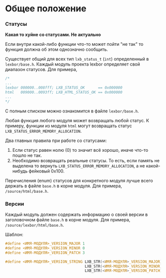 # Общее положение


### Статусы

**Какая то хуйне со статусами. Не актуально**

Если внутри какой-либо функции что-то может пойти "не так" то функция должна об этом однозначно сообщить.

Существует общий для всех тип `lxb_status_t` (`int`) определенный в `lexbor/base.h`.
Каждый модуль проекта lexbor определяет свой диапазон статусов. Для примера,

```C
/*
...
lexbor 000000..008fff; LXB_STATUS_OK      == 0x000000
html   009000..0093ff; LXB_HTML_STATUS_OK == 0x000000
...
*/
```
С полным списком можно ознакомится в файле `lexbor/base.h`.

Любая функция любого модуля может возвращать любой статус. К примеру, функции из модуля `html` могут возвращать статус `LXB_STATUS_ERROR_MEMORY_ALLOCATION`.

Два главных правила при работе со статусами:

1. Если статус равен нолю (0) то значит всё хорошо, иначе что-то пошло не так.
2. Необходимо возвращать реальные статусы. То есть, если память не выделена то вернуть `LXB_STATUS_ERROR_MEMORY_ALLOCATION`, а не какой-нибудь фейковый 0x100.

Перечисления (enum) статусов для конкретного модуля лучше всего держать в файле `base.h` в корне модуля. Для примера, `/source/html/base.h`.


### Версии

Каждый модуль должен содержать информацию о своей версии в заголовочном файле `base.h` в корне модуля. Для примера, `/source/lexbor/html/base.h`.

Шаблон:

```C
#define <ИМЯ-МОДУЛЯ>_VERSION_MAJOR 1
#define <ИМЯ-МОДУЛЯ>_VERSION_MINOR 0
#define <ИМЯ-МОДУЛЯ>_VERSION_PATCH 3

#define <ИМЯ-МОДУЛЯ>_VERSION_STRING LXB_STR(<ИМЯ-МОДУЛЯ>_VERSION_MAJOR) LXB_STR(.) \
                                    LXB_STR(<ИМЯ-МОДУЛЯ>_VERSION_MINOR) LXB_STR(.) \
                                    LXB_STR(<ИМЯ-МОДУЛЯ>_VERSION_PATCH)
```

